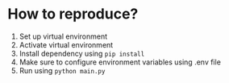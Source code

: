 # How to reproduce?
    
1. Set up virtual environment
2. Activate virtual environment
3. Install dependency using `pip install`
4. Make sure to configure environment variables using .env file
5. Run using `python main.py`